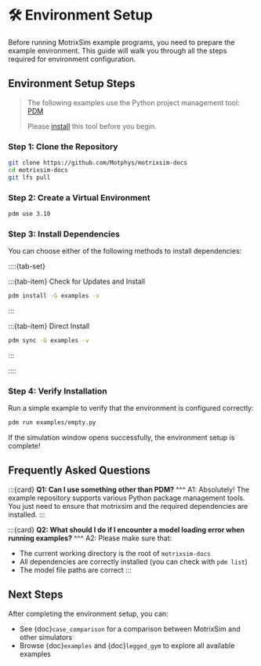 # 🛠️ Environment Setup

Before running MotrixSim example programs, you need to prepare the example environment. This guide will walk you through all the steps required for environment configuration.

## Environment Setup Steps

> The following examples use the Python project management tool: [PDM](https://pdm-project.org/)
>
> Please [install](https://pdm-project.org/en/latest/#installation) this tool before you begin.

### Step 1: Clone the Repository

```bash
git clone https://github.com/Motphys/motrixsim-docs
cd motrixsim-docs
git lfs pull
```

### Step 2: Create a Virtual Environment

```bash
pdm use 3.10
```

### Step 3: Install Dependencies

You can choose either of the following methods to install dependencies:

::::{tab-set}

:::{tab-item} Check for Updates and Install

```bash
pdm install -G examples -v
```

:::

:::{tab-item} Direct Install

```bash
pdm sync -G examples -v
```

:::

::::

### Step 4: Verify Installation

Run a simple example to verify that the environment is configured correctly:

```bash
pdm run examples/empty.py
```

If the simulation window opens successfully, the environment setup is complete!

## Frequently Asked Questions

:::{card}
**Q1: Can I use something other than PDM?**
^^^
A1: Absolutely! The example repository supports various Python package management tools. You just need to ensure that motrixsim and the required dependencies are installed.
:::

:::{card}
**Q2: What should I do if I encounter a model loading error when running examples?**
^^^
A2: Please make sure that:

-   The current working directory is the root of `motrixsim-docs`
-   All dependencies are correctly installed (you can check with `pdm list`)
-   The model file paths are correct
    :::

## Next Steps

After completing the environment setup, you can:

-   See {doc}`case_comparison` for a comparison between MotrixSim and other simulators
-   Browse {doc}`examples` and {doc}`legged_gym` to explore all available examples
